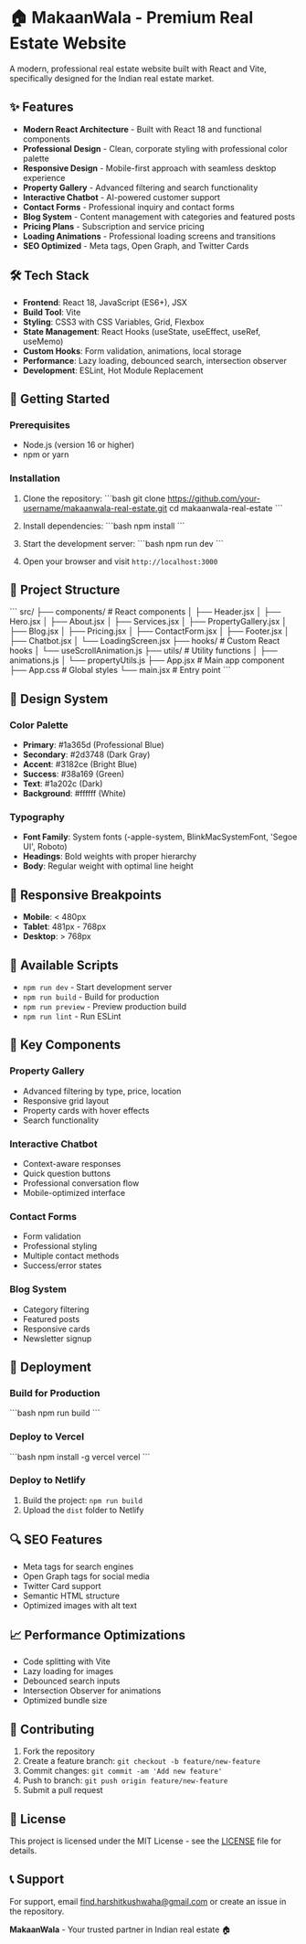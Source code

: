 # 🏠 MakaanWala - Premium Real Estate Website

A modern, professional real estate website built with React and Vite, specifically designed for the Indian real estate market.

## ✨ Features

- **Modern React Architecture** - Built with React 18 and functional components
- **Professional Design** - Clean, corporate styling with professional color palette
- **Responsive Design** - Mobile-first approach with seamless desktop experience
- **Property Gallery** - Advanced filtering and search functionality
- **Interactive Chatbot** - AI-powered customer support
- **Contact Forms** - Professional inquiry and contact forms
- **Blog System** - Content management with categories and featured posts
- **Pricing Plans** - Subscription and service pricing
- **Loading Animations** - Professional loading screens and transitions
- **SEO Optimized** - Meta tags, Open Graph, and Twitter Cards

## 🛠️ Tech Stack

- **Frontend**: React 18, JavaScript (ES6+), JSX
- **Build Tool**: Vite
- **Styling**: CSS3 with CSS Variables, Grid, Flexbox
- **State Management**: React Hooks (useState, useEffect, useRef, useMemo)
- **Custom Hooks**: Form validation, animations, local storage
- **Performance**: Lazy loading, debounced search, intersection observer
- **Development**: ESLint, Hot Module Replacement

## 🚀 Getting Started

### Prerequisites

- Node.js (version 16 or higher)
- npm or yarn

### Installation

1. Clone the repository:
\`\`\`bash
git clone https://github.com/your-username/makaanwala-real-estate.git
cd makaanwala-real-estate
\`\`\`

2. Install dependencies:
\`\`\`bash
npm install
\`\`\`

3. Start the development server:
\`\`\`bash
npm run dev
\`\`\`

4. Open your browser and visit `http://localhost:3000`

## 📁 Project Structure

\`\`\`
src/
├── components/          # React components
│   ├── Header.jsx
│   ├── Hero.jsx
│   ├── About.jsx
│   ├── Services.jsx
│   ├── PropertyGallery.jsx
│   ├── Blog.jsx
│   ├── Pricing.jsx
│   ├── ContactForm.jsx
│   ├── Footer.jsx
│   ├── Chatbot.jsx
│   └── LoadingScreen.jsx
├── hooks/              # Custom React hooks
│   └── useScrollAnimation.js
├── utils/              # Utility functions
│   ├── animations.js
│   └── propertyUtils.js
├── App.jsx             # Main app component
├── App.css             # Global styles
└── main.jsx           # Entry point
\`\`\`

## 🎨 Design System

### Color Palette
- **Primary**: #1a365d (Professional Blue)
- **Secondary**: #2d3748 (Dark Gray)
- **Accent**: #3182ce (Bright Blue)
- **Success**: #38a169 (Green)
- **Text**: #1a202c (Dark)
- **Background**: #ffffff (White)

### Typography
- **Font Family**: System fonts (-apple-system, BlinkMacSystemFont, 'Segoe UI', Roboto)
- **Headings**: Bold weights with proper hierarchy
- **Body**: Regular weight with optimal line height

## 📱 Responsive Breakpoints

- **Mobile**: < 480px
- **Tablet**: 481px - 768px
- **Desktop**: > 768px

## 🔧 Available Scripts

- `npm run dev` - Start development server
- `npm run build` - Build for production
- `npm run preview` - Preview production build
- `npm run lint` - Run ESLint

## 🌟 Key Components

### Property Gallery
- Advanced filtering by type, price, location
- Responsive grid layout
- Property cards with hover effects
- Search functionality

### Interactive Chatbot
- Context-aware responses
- Quick question buttons
- Professional conversation flow
- Mobile-optimized interface

### Contact Forms
- Form validation
- Professional styling
- Multiple contact methods
- Success/error states

### Blog System
- Category filtering
- Featured posts
- Responsive cards
- Newsletter signup

## 🚀 Deployment

### Build for Production
\`\`\`bash
npm run build
\`\`\`

### Deploy to Vercel
\`\`\`bash
npm install -g vercel
vercel
\`\`\`

### Deploy to Netlify
1. Build the project: `npm run build`
2. Upload the `dist` folder to Netlify

## 🔍 SEO Features

- Meta tags for search engines
- Open Graph tags for social media
- Twitter Card support
- Semantic HTML structure
- Optimized images with alt text

## 📈 Performance Optimizations

- Code splitting with Vite
- Lazy loading for images
- Debounced search inputs
- Intersection Observer for animations
- Optimized bundle size

## 🤝 Contributing

1. Fork the repository
2. Create a feature branch: `git checkout -b feature/new-feature`
3. Commit changes: `git commit -am 'Add new feature'`
4. Push to branch: `git push origin feature/new-feature`
5. Submit a pull request

## 📄 License

This project is licensed under the MIT License - see the [LICENSE](LICENSE) file for details.

## 📞 Support

For support, email find.harshitkushwaha@gmail.com or create an issue in the repository.

**MakaanWala** - Your trusted partner in Indian real estate 🏠
